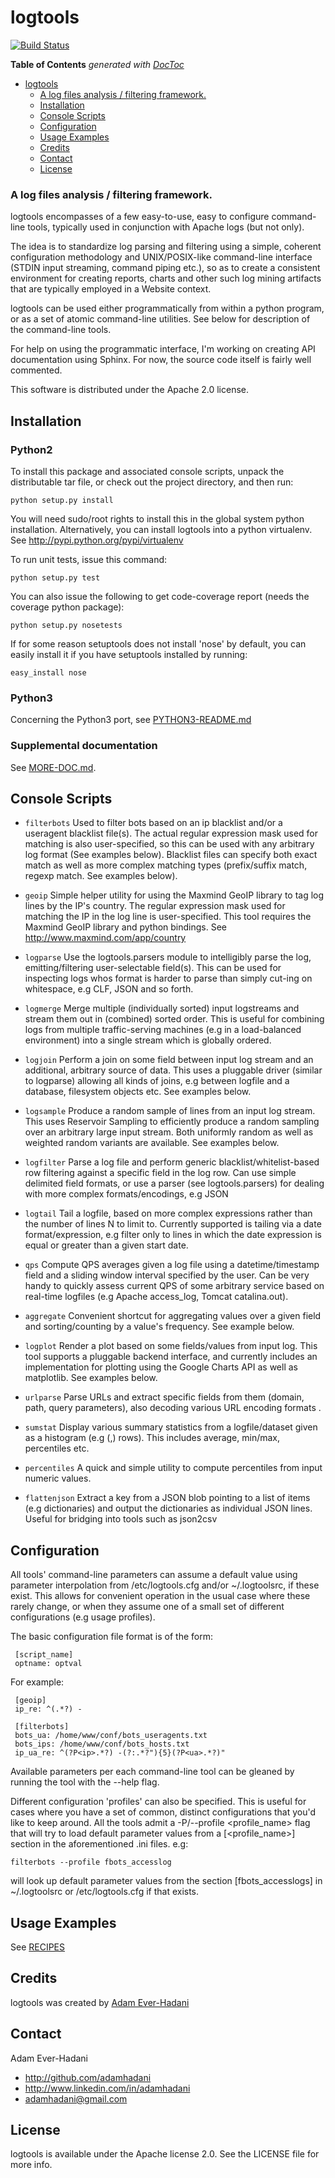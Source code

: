 # logtools

[![Build Status](https://travis-ci.org/adamhadani/logtools.svg?branch=master)](https://travis-ci.org/adamhadani/logtools)

<!-- START doctoc generated TOC please keep comment here to allow auto update -->
<!-- DON'T EDIT THIS SECTION, INSTEAD RE-RUN doctoc TO UPDATE -->
**Table of Contents**  *generated with [DocToc](https://github.com/thlorenz/doctoc)*

- [logtools](#logtools)
    - [A log files analysis / filtering framework.](#a-log-files-analysis--filtering-framework)
  - [Installation](#installation)
  - [Console Scripts](#console-scripts)
  - [Configuration](#configuration)
  - [Usage Examples](#usage-examples)
  - [Credits](#credits)
  - [Contact](#contact)
  - [License](#license)

<!-- END doctoc generated TOC please keep comment here to allow auto update -->

### A log files analysis / filtering framework.

logtools encompasses of a few easy-to-use, easy to configure command-line
tools, typically used in conjunction with Apache logs (but not only).

The idea is to standardize log parsing and filtering using a simple, coherent
configuration methodology and UNIX/POSIX-like command-line interface (STDIN input streaming, command piping etc.),
so as to create a consistent environment for creating reports, charts and other such
log mining artifacts that are typically employed in a Website context.

logtools can be used either programmatically from within a python program, or as a set of
atomic command-line utilities. See below for description of the command-line tools.

For help on using the programmatic interface, I'm working on creating API
documentation using Sphinx. For now, the source code itself is fairly well
commented.

This software is distributed under the Apache 2.0 license.


## Installation
### Python2
To install this package and associated console scripts, unpack the distributable tar file,
or check out the project directory, and then run:

	python setup.py install

You will need sudo/root rights to install this in the global system python installation.
Alternatively, you can install logtools into a python virtualenv. See http://pypi.python.org/pypi/virtualenv

To run unit tests, issue this command:

	python setup.py test

You can also issue the following to get code-coverage report (needs the coverage python package):

	python setup.py nosetests

If for some reason setuptools does not install 'nose' by default,
you can easily install it if you have setuptools installed by running:

	easy_install nose
	
### Python3

Concerning the Python3 port, see  [PYTHON3-README.md](./PYTHON3-README.md)

### Supplemental documentation
See [MORE-DOC.md](./MORE-DOC.md).

## Console Scripts

* ``filterbots``
	Used to filter bots based on an ip blacklist and/or a useragent blacklist file(s).
    The actual regular expression mask used for matching is also user-specified,
    so this can be used with any arbitrary log format (See examples below).
	Blacklist files can specify both exact match as well as more complex matching
	types (prefix/suffix match, regexp match. See examples below).

* ``geoip``
	Simple helper utility for using the Maxmind GeoIP library to tag log lines by the IP's country.
        The regular expression mask used for matching the IP in the log line is user-specified.
	This tool requires the Maxmind GeoIP library and python bindings. See http://www.maxmind.com/app/country

* ``logparse``
	Use the logtools.parsers module to intelligibly parse the log, emitting/filtering user-selectable field(s).
	This can be used for inspecting logs whos format is harder to parse than simply cut-ing on whitespace,
	e.g CLF, JSON and so forth.

* ``logmerge``
	Merge multiple (individually sorted) input logstreams and stream them out in (combined) sorted order.
	This is useful for combining logs from multiple traffic-serving machines (e.g in a load-balanced environment)
	into a single stream which is globally ordered.

* ``logjoin``
	Perform a join on some field between input log stream and an additional, arbitrary source of data.
	This uses a pluggable driver (similar to logparse) allowing all kinds of joins, e.g between logfile and
	a database, filesystem objects etc. See examples below.

* ``logsample``
	Produce a random sample of lines from an input log stream. This uses Reservoir Sampling to
    efficiently produce a random sampling over an arbitrary large input stream.
	Both uniformly random as well as weighted random variants are available. See examples below.

* ``logfilter``
	Parse a log file and perform generic blacklist/whitelist-based row filtering against a specific field in the log row. Can use
	simple delimited field formats, or use a parser (see logtools.parsers) for dealing with more complex formats/encodings,
	e.g JSON

* ``logtail``
	Tail a logfile, based on more complex expressions rather than the number of lines N to limit to. Currently supported is
    tailing via a date format/expression, e.g filter only to lines in which the date expression is equal or greater than
    a given start date.

* ``qps``
	Compute QPS averages given a log file using a datetime/timestamp field and a sliding window interval
    specified by the user. Can be very handy to quickly assess current QPS of some arbitrary service
	based on real-time logfiles (e.g Apache access_log, Tomcat catalina.out).

* ``aggregate``
	Convenient shortcut for aggregating values over a given field and sorting/counting by a value's frequency.
	See example below.

* ``logplot``
	Render a plot based on some fields/values from input log. This tool supports a pluggable backend interface,
	and currently includes an implementation for plotting using the Google Charts API as well as matplotlib.
	See examples below.

* ``urlparse``
	Parse URLs and extract specific fields from them (domain, path, query parameters), also decoding various
	URL encoding formats .

* ``sumstat``
	Display various summary statistics from a logfile/dataset given as a histogram (e.g (<count>,<value>) rows).
	This includes average, min/max, percentiles etc.

* ``percentiles``
	A quick and simple utility to compute percentiles from input numeric values.

* ``flattenjson``
    Extract a key from a JSON blob pointing to a list of items (e.g dictionaries) and output the dictionaries
    as individual JSON lines. Useful for bridging into tools such as json2csv

## Configuration

All tools' command-line parameters can assume a default value using parameter interpolation
from /etc/logtools.cfg and/or ~/.logtoolsrc, if these exist.
This allows for convenient operation in the usual case where these rarely change, or when they
assume one of a small set of different configurations (e.g usage profiles).

The basic configuration file format is of the form:

```
 [script_name]
 optname: optval
```

For example:

```
 [geoip]
 ip_re: ^(.*?) -

 [filterbots]
 bots_ua: /home/www/conf/bots_useragents.txt
 bots_ips: /home/www/conf/bots_hosts.txt
 ip_ua_re: ^(?P<ip>.*?) -(?:.*?"){5}(?P<ua>.*?)"
```

Available parameters per each command-line tool can be gleaned by running the
tool with the --help flag.

Different configuration 'profiles' can also be specified. This is useful for cases
where you have a set of common, distinct configurations that you'd like to keep around.
All the tools admit a -P/--profile <profile_name> flag that will try to load default parameter
values from a [<profile_name>] section in the aforementioned .ini files. e.g:

```
filterbots --profile fbots_accesslog
```

will look up default parameter values from the section [fbots_accesslogs] in ~/.logtoolsrc or /etc/logtools.cfg
if that exists.


## Usage Examples

See [RECIPES](./RECIPES.md)

## Credits

logtools was created by [Adam Ever-Hadani](http://github.com/adamhadani/)

## Contact

Adam Ever-Hadani

- http://github.com/adamhadani
- http://www.linkedin.com/in/adamhadani
- adamhadani@gmail.com

## License

logtools is available under the Apache license 2.0. See the LICENSE file for more info.

